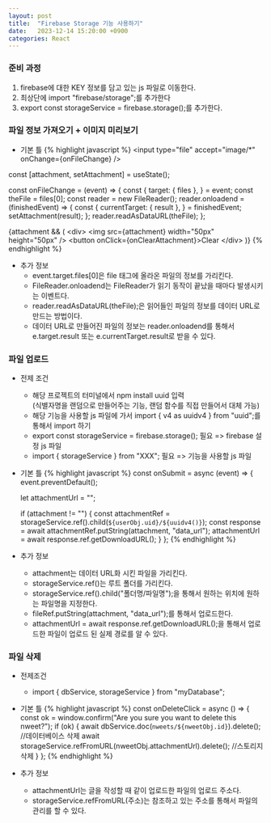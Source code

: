 ```yaml
---
layout: post
title:  "Firebase Storage 기능 사용하기"
date:   2023-12-14 15:20:00 +0900
categories: React
---
```


### 준비 과정

1. firebase에 대한 KEY 정보를 담고 있는 js 파일로 이동한다.
2. 최상단에 import "firebase/storage";를 추가한다
3. export const storageService = firebase.storage();를 추가한다.

### 파일 정보 가져오기 + 이미지 미리보기

- 기본 틀
{% highlight javascript %}
&lt;input type="file" accept="image/*" onChange={onFileChange} />

const [attachment, setAttachment] = useState();

const onFileChange = (event) => {
    const {
      target: { files },
    } = event;
    const theFile = files[0];
    const reader = new FileReader();
    reader.onloadend = (finishedEvent) => {
        const {
          currentTarget: { result },
        } = finishedEvent;
        setAttachment(result);
    };
    reader.readAsDataURL(theFile);
};

{attachment && (
    &lt;div>
        &lt;img src={attachment} width="50px" height="50px" />
        &lt;button onClick={onClearAttachment}>Clear</button>
    &lt;/div>
)}
{% endhighlight %}
- 추가 정보
  - event.target.files[0]은 file 태그에 올라온 파일의 정보를 가리킨다.
  - FileReader.onloadend는 FileReader가 읽기 동작이 끝났을 때마다 발생시키는 이벤트다.
  - reader.readAsDataURL(theFile);은 읽어들인 파일의 정보를 데이터 URL로 만드는 방법이다.
  - 데이터 URL로 만들어진 파일의 정보는 reader.onloadend를 통해서  
  e.target.result 또는 e.currentTarget.result로 받을 수 있다.

### 파일 업로드

- 전제 조건
  - 해당 프로젝트의 터미널에서 npm install uuid 입력  
  (식별자명을 랜덤으로 만들어주는 기능, 랜덤 함수를 직접 만들어서 대체 가능)
  - 해당 기능을 사용할 js 파일에 가서 import { v4 as uuidv4 } from "uuid";를 통해서 import 하기
  - export const storageService = firebase.storage(); 필요 => firebase 설정 js 파일
  - import { storageService } from "XXX"; 필요 => 기능을 사용할 js 파일
- 기본 틀
{% highlight javascript %}
const onSubmit = async (event) => {
    event.preventDefault();

    let attachmentUrl = "";

    if (attachment != "") {
        const attachmentRef = storageService.ref().child(`${userObj.uid}/${uuidv4()}`);
        const response = await attachmentRef.putString(attachment, "data_url");
        attachmentUrl = await response.ref.getDownloadURL();
    }
};
{% endhighlight %}
- 추가 정보
  - attachment는 데이터 URL화 시킨 파일을 가리킨다.
  - storageService.ref()는 루트 폴더를 가리킨다.
  - storageService.ref().child("폴더명/파일명");을 통해서 원하는 위치에 원하는 파일명을 지정한다.
  - fileRef.putString(attachment, "data_url");를 통해서 업로드한다.
  - attachmentUrl = await response.ref.getDownloadURL();을 통해서 업로드한 파일이 업로드 된 실제 경로를 알 수 있다.

### 파일 삭제

- 전제조건
  - import { dbService, storageService } from "myDatabase";

- 기본 틀
{% highlight javascript %}
const onDeleteClick = async () => {
    const ok = window.confirm("Are you sure you want to delete this nweet?");
    if (ok) {
        await dbService.doc(`nweets/${nweetObj.id}`).delete(); //데이터베이스 삭제
        await storageService.refFromURL(nweetObj.attachmentUrl).delete(); //스토리지 삭제
    }
};
{% endhighlight %}
- 추가 정보
  - attachmentUrl는 글을 작성할 때 같이 업로드한 파일의 업로드 주소다.
  - storageService.refFromURL(주소)는 참조하고 있는 주소를 통해서 파일의 관리를 할 수 있다.